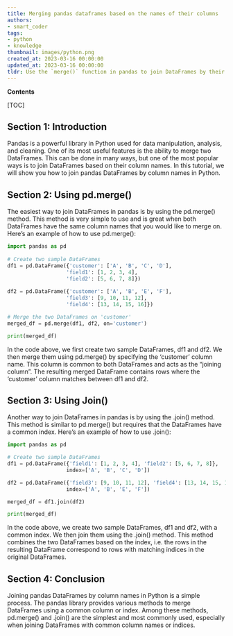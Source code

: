 ```yaml
---
title: Merging pandas dataframes based on the names of their columns
authors:
- smart_coder
tags:
- python
- knowledge
thumbnail: images/python.png
created_at: 2023-03-16 00:00:00
updated_at: 2023-03-16 00:00:00
tldr: Use the `merge()` function in pandas to join DataFrames by their column names.
---
```


**Contents**

[TOC]

## Section 1: Introduction

Pandas is a powerful library in Python used for data manipulation, analysis, and cleaning. One of its most useful features is the ability to merge two DataFrames. This can be done in many ways, but one of the most popular ways is to join DataFrames based on their column names. In this tutorial, we will show you how to join pandas DataFrames by column names in Python.


## Section 2: Using pd.merge()

The easiest way to join DataFrames in pandas is by using the pd.merge() method. This method is very simple to use and is great when both DataFrames have the same column names that you would like to merge on. Here’s an example of how to use pd.merge():

```python
import pandas as pd
 
# Create two sample DataFrames
df1 = pd.DataFrame({'customer': ['A', 'B', 'C', 'D'],
                   'field1': [1, 2, 3, 4],
                   'field2': [5, 6, 7, 8]})
 
df2 = pd.DataFrame({'customer': ['A', 'B', 'E', 'F'],
                   'field3': [9, 10, 11, 12],
                   'field4': [13, 14, 15, 16]})

# Merge the two DataFrames on 'customer'
merged_df = pd.merge(df1, df2, on='customer')

print(merged_df)
```

In the code above, we first create two sample DataFrames, df1 and df2. We then merge them using pd.merge() by specifying the ‘customer’ column name. This column is common to both DataFrames and acts as the “joining column”. The resulting merged DataFrame contains rows where the ‘customer’ column matches between df1 and df2.

## Section 3: Using Join()

Another way to join DataFrames in pandas is by using the .join() method. This method is similar to pd.merge() but requires that the DataFrames have a common index. Here’s an example of how to use .join():

```python
import pandas as pd

# Create two sample DataFrames
df1 = pd.DataFrame({'field1': [1, 2, 3, 4], 'field2': [5, 6, 7, 8]}, 
                   index=['A', 'B', 'C', 'D'])

df2 = pd.DataFrame({'field3': [9, 10, 11, 12], 'field4': [13, 14, 15, 16]},
                   index=['A', 'B', 'E', 'F'])

merged_df = df1.join(df2)

print(merged_df)
```

In the code above, we create two sample DataFrames, df1 and df2, with a common index. We then join them using the .join() method. This method combines the two DataFrames based on the index, i.e. the rows in the resulting DataFrame correspond to rows with matching indices in the original DataFrames.

## Section 4: Conclusion

Joining pandas DataFrames by column names in Python is a simple process. The pandas library provides various methods to merge DataFrames using a common column or index. Among these methods, pd.merge() and .join() are the simplest and most commonly used, especially when joining DataFrames with common column names or indices.
